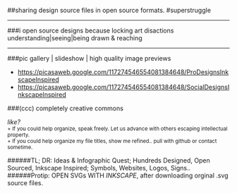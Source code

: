 ##sharing design source files in open source formats. #superstruggle
- - -
###i open source designs because locking art disactions understanding|seeing|being drawn & reaching
* * *
###pic gallery | slideshow | high quality image previews  
- https://picasaweb.google.com/117274546554081384648/ProDesignsInkscapeInspired
- https://picasaweb.google.com/117274546554081384648/SocialDesignsInkscapeInspired
 
###(ccc) completely creative commons

*like?*  
<sup>+ If you could help organize, speak freely. Let us advance with others escaping intellectual property.</sup>  
<sup>+ If you could help organize my file titles, show me refined.. pull with github or contact sometime.</sup>  

######TL; DR: Ideas & Infographic Quest; Hundreds Designed, Open Sourced, Inkscape Inspired; Symbols, Websites, Logos, Signs..
######Protip: OPEN SVGs WITH *INKSCAPE*, after downloading orginal .svg source files.

